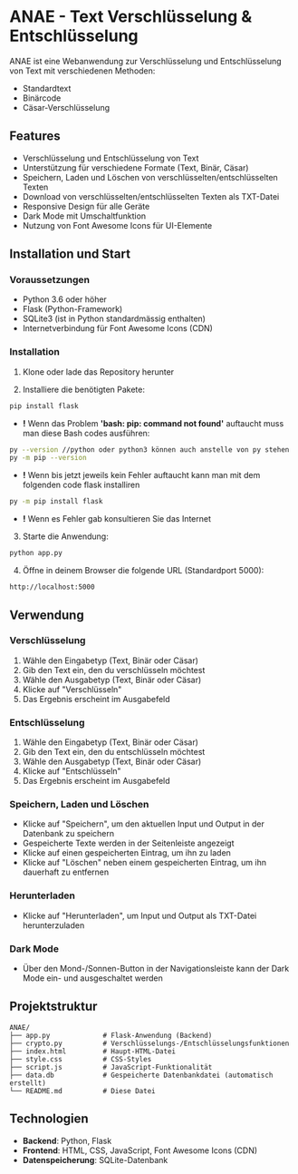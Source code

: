 # ANAE - Text Verschlüsselung & Entschlüsselung

ANAE ist eine Webanwendung zur Verschlüsselung und Entschlüsselung von Text mit verschiedenen Methoden:

- Standardtext
- Binärcode
- Cäsar-Verschlüsselung

## Features

- Verschlüsselung und Entschlüsselung von Text
- Unterstützung für verschiedene Formate (Text, Binär, Cäsar)
- Speichern, Laden und Löschen von verschlüsselten/entschlüsselten Texten
- Download von verschlüsselten/entschlüsselten Texten als TXT-Datei
- Responsive Design für alle Geräte
- Dark Mode mit Umschaltfunktion
- Nutzung von Font Awesome Icons für UI-Elemente

## Installation und Start

### Voraussetzungen

- Python 3.6 oder höher
- Flask (Python-Framework)
- SQLite3 (ist in Python standardmässig enthalten)
- Internetverbindung für Font Awesome Icons (CDN)

### Installation

1. Klone oder lade das Repository herunter

2. Installiere die benötigten Pakete:

```bash
pip install flask
```
- **!** Wenn das Problem **'bash: pip: command not found'** auftaucht muss man diese Bash codes ausführen:
```bash
py --version //python oder python3 können auch anstelle von py stehen
py -m pip --version
```                                       
- **!** Wenn bis jetzt jeweils kein Fehler auftaucht kann man mit dem folgenden code flask installiren
```bash
py -m pip install flask
```
- **!** Wenn es Fehler gab konsultieren Sie das Internet

3. Starte die Anwendung:

```bash
python app.py
```

4. Öffne in deinem Browser die folgende URL (Standardport 5000):

```
http://localhost:5000
```

## Verwendung

### Verschlüsselung

1. Wähle den Eingabetyp (Text, Binär oder Cäsar)
2. Gib den Text ein, den du verschlüsseln möchtest
3. Wähle den Ausgabetyp (Text, Binär oder Cäsar)
4. Klicke auf "Verschlüsseln"
5. Das Ergebnis erscheint im Ausgabefeld

### Entschlüsselung

1. Wähle den Eingabetyp (Text, Binär oder Cäsar)
2. Gib den Text ein, den du entschlüsseln möchtest
3. Wähle den Ausgabetyp (Text, Binär oder Cäsar)
4. Klicke auf "Entschlüsseln"
5. Das Ergebnis erscheint im Ausgabefeld

### Speichern, Laden und Löschen

- Klicke auf "Speichern", um den aktuellen Input und Output in der Datenbank zu speichern
- Gespeicherte Texte werden in der Seitenleiste angezeigt
- Klicke auf einen gespeicherten Eintrag, um ihn zu laden
- Klicke auf "Löschen" neben einem gespeicherten Eintrag, um ihn dauerhaft zu entfernen

### Herunterladen

- Klicke auf "Herunterladen", um Input und Output als TXT-Datei herunterzuladen

### Dark Mode

- Über den Mond-/Sonnen-Button in der Navigationsleiste kann der Dark Mode ein- und ausgeschaltet werden

## Projektstruktur

```
ANAE/
├── app.py             # Flask-Anwendung (Backend)
├── crypto.py          # Verschlüsselungs-/Entschlüsselungsfunktionen
├── index.html         # Haupt-HTML-Datei
├── style.css          # CSS-Styles
├── script.js          # JavaScript-Funktionalität
├── data.db            # Gespeicherte Datenbankdatei (automatisch erstellt)
└── README.md          # Diese Datei
```

## Technologien

- **Backend**: Python, Flask
- **Frontend**: HTML, CSS, JavaScript, Font Awesome Icons (CDN)
- **Datenspeicherung**: SQLite-Datenbank
